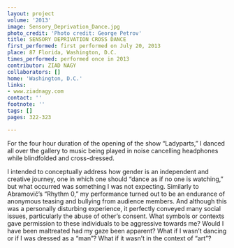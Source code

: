 ```yaml
---
layout: project
volume: '2013'
image: Sensory_Deprivation_Dance.jpg
photo_credit: 'Photo credit: George Petrov'
title: SENSORY DEPRIVATION CROSS DANCE
first_performed: first performed on July 20, 2013
place: 87 Florida, Washington, D.C.
times_performed: performed once in 2013
contributor: ZIAD NAGY
collaborators: []
home: 'Washington, D.C.'
links:
- www.ziadnagy.com
contact: ''
footnote: ''
tags: []
pages: 322-323

---
```


For the four hour duration of the opening of the show “Ladyparts,” I danced all over the gallery to music being played in noise cancelling headphones while blindfolded and cross-dressed.

I intended to conceptually address how gender is an independent and creative journey, one in which one should “dance as if no one is watching,” but what occurred was something I was not expecting. Similarly to Abramovič’s “Rhythm 0,” my performance turned out to be an endurance of anonymous teasing and bullying from audience members. And although this was a personally disturbing experience, it perfectly conveyed many social issues, particularly the abuse of other’s consent. What symbols or contexts gave permission to these individuals to be aggressive towards me? Would I have been maltreated had my gaze been apparent? What if I wasn’t dancing or if I was dressed as a “man”? What if it wasn’t in the context of “art”?
